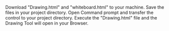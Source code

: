 Download "Drawing.html" and "whiteboard.html" to your machine.
Save the files in your project directory.
Open Command prompt and transfer the control to your project directory.
Execute the "Drawing.html" file and the Drawing Tool will open in your Browser.
